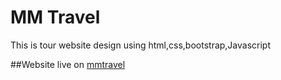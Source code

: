 # MM Travel

This is tour website design using html,css,bootstrap,Javascript

##Website live on
[mmtravel](https://ayemin-tun.github.io/mmTravel/)
